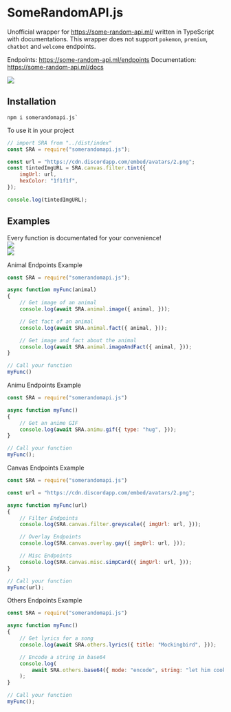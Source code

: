 # SomeRandomAPI.js

Unofficial wrapper for https://some-random-api.ml/ written in TypeScript with documentations. This wrapper does not support `pokemon`, `premium`, `chatbot` and `welcome` endpoints.

Endpoints: https://some-random-api.ml/endpoints
Documentation: https://some-random-api.ml/docs

<a href="https://discord.gg/NFkMxFeEWr" ><img src="https://img.shields.io/discord/1020960562710052895?label=Discord%20Server&style=flat-square"></a>

## Installation
```
npm i somerandomapi.js`
```

To use it in your project
```javascript
// import SRA from "../dist/index"
const SRA = require("somerandomapi.js");

const url = "https://cdn.discordapp.com/embed/avatars/2.png";
const tintedImgURL = SRA.canvas.filter.tint({
	imgUrl: url,
	hexColor: "1f1f1f",
});

console.log(tintedImgURL);
```

## Examples
Every function is documentated for your convenience! <br>
![](https://cdn.discordapp.com/attachments/1002189321631187026/1068446639192297513/image.png) <br>
![](https://cdn.discordapp.com/attachments/1002189321631187026/1068446195577532456/image.png) <br>

Animal Endpoints Example
```javascript
const SRA = require("somerandomapi.js");

async function myFunc(animal) 
{
	// Get image of an animal
	console.log(await SRA.animal.image({ animal, }));

	// Get fact of an animal
	console.log(await SRA.animal.fact({ animal, }));

	// Get image and fact about the animal
	console.log(await SRA.animal.imageAndFact({ animal, }));
}

// Call your function
myFunc()
```

Animu Endpoints Example
```javascript
const SRA = require("somerandomapi.js")

async function myFunc() 
{
	// Get an anime GIF
	console.log(await SRA.animu.gif({ type: "hug", }));
}

// Call your function
myFunc();
```

Canvas Endpoints Example
```javascript
const SRA = require("somerandomapi.js")

const url = "https://cdn.discordapp.com/embed/avatars/2.png";

async function myFunc(url) 
{
	// Filter Endpoints
	console.log(SRA.canvas.filter.greyscale({ imgUrl: url, }));

	// Overlay Endpoints
	console.log(SRA.canvas.overlay.gay({ imgUrl: url, }));

	// Misc Endpoints
	console.log(SRA.canvas.misc.simpCard({ imgUrl: url, }));
}

// Call your function
myFunc(url);
```

Others Endpoints Example
```javascript
const SRA = require("somerandomapi.js")

async function myFunc() 
{
	// Get lyrics for a song
	console.log(await SRA.others.lyrics({ title: "Mockingbird", }));

	// Encode a string in base64
	console.log(
		await SRA.others.base64({ mode: "encode", string: "let him cook", })
	);
}

// Call your function
myFunc();
```